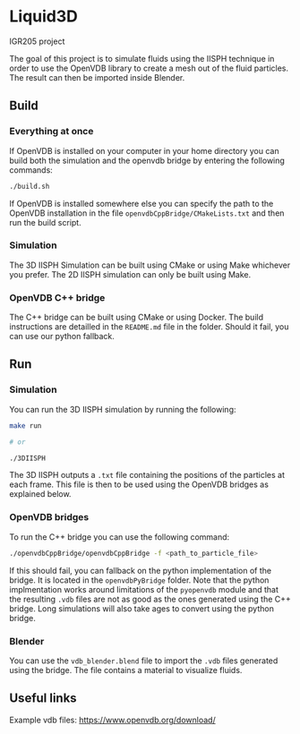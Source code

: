 # Liquid3D

IGR205 project

The goal of this project is to simulate fluids using the IISPH technique in order to use the OpenVDB library to create a mesh out of the fluid particles. The result can then be imported inside Blender.

## Build

### Everything at once

If OpenVDB is installed on your computer in your home directory you can build both the simulation and the openvdb bridge by entering the following commands:

```bash
./build.sh
```

If OpenVDB is installed somewhere else you can specify the path to the OpenVDB installation in the file `openvdbCppBridge/CMakeLists.txt` and then run the build script.

### Simulation

The 3D IISPH Simulation can be built using CMake or using Make whichever you prefer. The 2D IISPH simulation can only be built using Make.

### OpenVDB C++ bridge

The C++ bridge can be built using CMake or using Docker. The build instructions are detailled in the `README.md` file in the folder. Should it fail, you can use our python fallback.

## Run

### Simulation

You can run the 3D IISPH simulation by running the following:

```bash
make run

# or

./3DIISPH
```

The 3D IISPH outputs a `.txt` file containing the positions of the particles at each frame. This file is then to be used using the OpenVDB bridges as explained below.

### OpenVDB bridges

To run the C++ bridge you can use the following command:

```bash
./openvdbCppBridge/openvdbCppBridge -f <path_to_particle_file>
```

If this should fail, you can fallback on the python implementation of the bridge. It is located in the `openvdbPyBridge` folder. Note that the python implmentation works around limitations of the `pyopenvdb` module and that the resulting `.vdb` files are not as good as the ones generated using the C++ bridge. Long simulations will also take ages to convert using the python bridge.

### Blender

You can use the `vdb_blender.blend` file to import the `.vdb` files generated using the bridge. The file contains a material to visualize fluids.


## Useful links

Example vdb files: https://www.openvdb.org/download/
